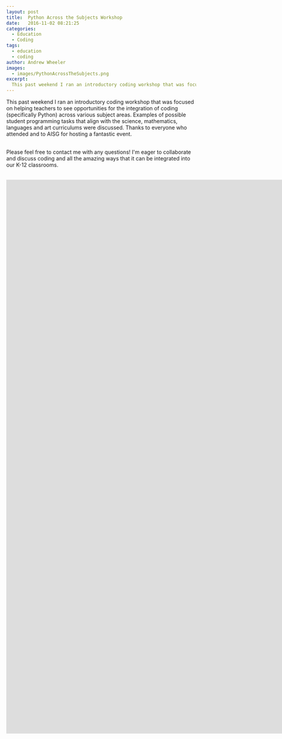 ```yaml
---
layout: post
title:  Python Across the Subjects Workshop 
date:   2016-11-02 08:21:25
categories:
  - Education
  - Coding
tags:
  - education
  - coding
author: Andrew Wheeler
images:
  - images/PythonAcrossTheSubjects.png
excerpt:
  This past weekend I ran an introductory coding workshop that was focused on helping teachers to see opportunities for the integration of coding (specifically Python) across various subject areas. Examples of possible student programming tasks that align with the science, mathematics, languages and art curriculums were discussed. Thanks to everyone who attended and to AISG for hosting a fantastic event.
---
```


This past weekend I ran an introductory coding workshop that was focused on helping teachers to see opportunities for the integration of coding (specifically Python) across various subject areas. Examples of possible student programming tasks that align with the science, mathematics, languages and art curriculums were discussed. Thanks to everyone who attended and to AISG for hosting a fantastic event.<br><br>

Please feel free to contact me with any questions! I'm eager to collaborate and discuss coding and all the amazing ways that it can be integrated into our K-12 classrooms.<br><br>


<iframe src="https://docs.google.com/presentation/d/1_CvxseVs_LiZ2c_D5PdXja-OxCO7YWvlpBWNNQ3RDwE/embed?start=false&loop=false&delayms=3000" frameborder="0" width="2559" height="1469" allowfullscreen="true" mozallowfullscreen="true" webkitallowfullscreen="true"></iframe>
